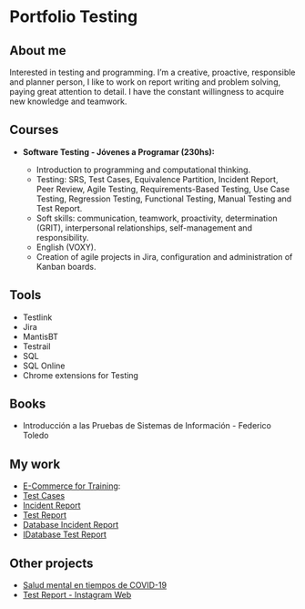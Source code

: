# Portfolio Testing
## About me
Interested in testing and programming. I’m a creative, proactive, responsible and planner person, I like to work on report writing and problem solving, paying great attention to detail. I have the constant willingness to acquire new knowledge and teamwork.

## Courses 
* **Software Testing - Jóvenes a Programar (230hs):**

  * Introduction to programming and computational thinking.
  * Testing: SRS, Test Cases, Equivalence Partition, Incident Report, Peer Review, Agile Testing, Requirements-Based Testing, Use Case Testing, Regression Testing, Functional Testing, Manual Testing and Test Report.
  * Soft skills: communication, teamwork, proactivity, determination (GRIT), interpersonal relationships, self-management and responsibility.
  * English (VOXY).
  * Creation of agile projects in Jira, configuration and administration of Kanban boards.
  
## Tools 

* Testlink
* Jira
* MantisBT
* Testrail
* SQL
* SQL Online
* Chrome extensions for Testing

## Books
* Introducción a las Pruebas de Sistemas de Información - Federico Toledo

## My work

  * [E-Commerce for Training](https://japceibal.github.io/e-mercado-TESTING/index.html):
  * [Test Cases](https://docs.google.com/spreadsheets/d/1kHCI2WKKCuKaErIMvwpA6bzfNq4AK_T1/edit?usp=sharing&ouid=111567554981086059412&rtpof=true&sd=true)
  * [Incident Report](https://docs.google.com/spreadsheets/d/1eImLlSWND2l7o4t9lrj5HUJYlw8wOtnD/edit?usp=sharing&ouid=111567554981086059412&rtpof=true&sd=true)
  * [Test Report](https://docs.google.com/document/d/1DokT4EJfiCDkdYNQk-b4OXAcOmYfQf0r/edit?usp=sharing&ouid=111567554981086059412&rtpof=true&sd=true)
  * [Database Incident Report](https://docs.google.com/spreadsheets/d/1GASDbjMd_s0dXMkB_OMVMQ9gHRgM8lWZ/edit?usp=sharing&ouid=111567554981086059412&rtpof=true&sd=true)
  * [IDatabase Test Report](https://docs.google.com/document/d/1ugu8HjGCKNfkmCV1ybZu5r8N3BFfrkdS/edit?usp=sharing&ouid=111567554981086059412&rtpof=true&sd=true)
 
 ## Other projects
 
  * [Salud mental en tiempos de COVID-19](https://docs.google.com/document/d/1PRnvuWAImKSNYe8COTNF2M1w9sZzNnji/edit?usp=sharing&ouid=111567554981086059412&rtpof=true&sd=true)
  * [Test Report - Instagram Web](https://drive.google.com/file/d/1uefg2cFynspkTriKzmg0GZeXH_FxQswu/view?usp=sharing)

